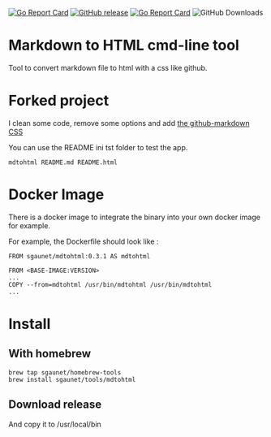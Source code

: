 [![Go Report Card](https://goreportcard.com/badge/github.com/sgaunet/mdtohtml)](https://goreportcard.com/report/github.com/sgaunet/mdtohtml)
[![GitHub release](https://img.shields.io/github/release/sgaunet/mdtohtml.svg)](https://github.com/sgaunet/mdtohtml/releases/latest)
[![Go Report Card](https://goreportcard.com/badge/github.com/sgaunet/mdtohtml)](https://goreportcard.com/report/github.com/sgaunet/mdtohtml)
![GitHub Downloads](https://img.shields.io/github/downloads/sgaunet/mdtohtml/total)

# Markdown to HTML cmd-line tool

Tool to convert markdown file to html with a css like github.

# Forked project

I clean some code, remove some options and add [the github-markdown CSS](https://github.com/sindresorhus/github-markdown-css)

You can use the README ini tst folder to test the app.

```
mdtohtml README.md README.html
```


# Docker Image

There is a docker image to integrate the binary into your own docker image for example.

For example, the Dockerfile should look like :

```
FROM sgaunet/mdtohtml:0.3.1 AS mdtohtml

FROM <BASE-IMAGE:VERSION>
...
COPY --from=mdtohtml /usr/bin/mdtohtml /usr/bin/mdtohtml
...

```

# Install

## With homebrew

```
brew tap sgaunet/homebrew-tools
brew install sgaunet/tools/mdtohtml
```

## Download release

And copy it to /usr/local/bin